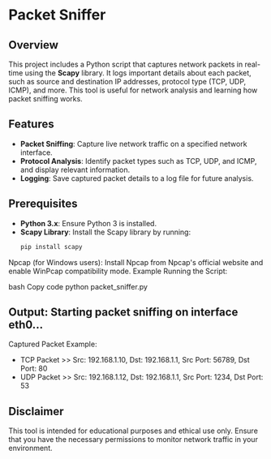 
# Packet Sniffer

## Overview

This project includes a Python script that captures network packets in real-time using the **Scapy** library. It logs important details about each packet, such as source and destination IP addresses, protocol type (TCP, UDP, ICMP), and more. This tool is useful for network analysis and learning how packet sniffing works.

## Features

- **Packet Sniffing**: Capture live network traffic on a specified network interface.
- **Protocol Analysis**: Identify packet types such as TCP, UDP, and ICMP, and display relevant information.
- **Logging**: Save captured packet details to a log file for future analysis.

## Prerequisites

- **Python 3.x**: Ensure Python 3 is installed.
- **Scapy Library**: Install the Scapy library by running:
  ```bash
  pip install scapy
Npcap (for Windows users): Install Npcap from Npcap's official website and enable WinPcap compatibility mode.
Example
Running the Script:

bash
Copy code
python packet_sniffer.py

## Output: Starting packet sniffing on interface eth0...

Captured Packet Example:

- TCP Packet >> Src: 192.168.1.10, Dst: 192.168.1.1, Src Port: 56789, Dst Port: 80
- UDP Packet >> Src: 192.168.1.12, Dst: 192.168.1.1, Src Port: 1234, Dst Port: 53

## Disclaimer
This tool is intended for educational purposes and ethical use only. Ensure that you have the necessary permissions to monitor network traffic in your environment.

